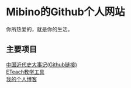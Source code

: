 # Mibino的Github个人网站
你所热爱的，就是你的生活。
<h2>主要项目</h2>
<a href="http://mibino.github.io/mhicn/">中国近代史大事记</a><a href="http://github.com/mibino/mhicn/">(Github链接)</a><br>
<a href="http://mibino.github.io/eteach/">ETeach教学工具</a><br>
<a href="/docs/home.md">我的个人博客</a>
